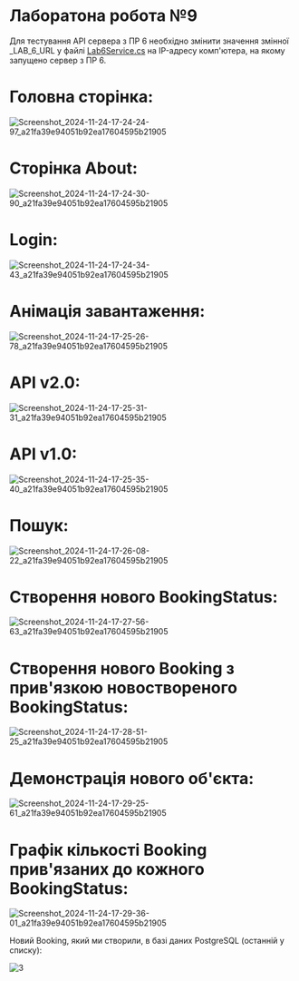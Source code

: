 Лаборатона робота №9
===
Для тестування API сервера з ПР 6 необхідно змінити значення змінної _LAB_6_URL у файлі [Lab6Service.cs](Lab_9/Services/Lab6Service.cs) на IP-адресу комп'ютера, на якому запущено сервер з ПР 6.

# Головна сторінка:

![Screenshot_2024-11-24-17-24-24-97_a21fa39e94051b92ea17604595b21905](https://github.com/user-attachments/assets/86b35e8a-2896-4837-a5b9-36e3533d9a84)

# Сторінка About:

![Screenshot_2024-11-24-17-24-30-90_a21fa39e94051b92ea17604595b21905](https://github.com/user-attachments/assets/39e32793-031d-499d-97fe-4519e2b84db7)

# Login:

![Screenshot_2024-11-24-17-24-34-43_a21fa39e94051b92ea17604595b21905](https://github.com/user-attachments/assets/4edb6a66-693b-4c97-91f3-a0c06b7e878e)

# Анімація завантаження:

![Screenshot_2024-11-24-17-25-26-78_a21fa39e94051b92ea17604595b21905](https://github.com/user-attachments/assets/836d9b83-a1b6-45c8-9969-466b7aa9d56b)

# API v2.0:

![Screenshot_2024-11-24-17-25-31-31_a21fa39e94051b92ea17604595b21905](https://github.com/user-attachments/assets/98d70144-23e5-446d-a4b3-610c6d38ee36)

# API v1.0:

![Screenshot_2024-11-24-17-25-35-40_a21fa39e94051b92ea17604595b21905](https://github.com/user-attachments/assets/77ff9cb5-31b4-49b7-a4c7-94665f2bb1c8)

# Пошук:

![Screenshot_2024-11-24-17-26-08-22_a21fa39e94051b92ea17604595b21905](https://github.com/user-attachments/assets/dc76ad82-4c35-4757-80c0-38f1fd372fbf)

# Створення нового BookingStatus:

![Screenshot_2024-11-24-17-27-56-63_a21fa39e94051b92ea17604595b21905](https://github.com/user-attachments/assets/d417eea2-4f00-47d6-afc3-c5ce8563bed5)

# Створення нового Booking з прив'язкою новоствореного BookingStatus:

![Screenshot_2024-11-24-17-28-51-25_a21fa39e94051b92ea17604595b21905](https://github.com/user-attachments/assets/d049944a-f356-4aad-a6c6-df51fdc1776d)

# Демонстрація нового об'єкта:

![Screenshot_2024-11-24-17-29-25-61_a21fa39e94051b92ea17604595b21905](https://github.com/user-attachments/assets/94139f61-08e2-4ea9-a76b-9d9d5f8e1ff7)

# Графік кількості Booking прив'язаних до кожного BookingStatus:

![Screenshot_2024-11-24-17-29-36-01_a21fa39e94051b92ea17604595b21905](https://github.com/user-attachments/assets/868b19a1-5b2e-4670-9df8-ff36cf05afbe)

Новий Booking, який ми створили, в базі даних PostgreSQL (останній у списку):

![3](https://github.com/user-attachments/assets/ab5a2d98-41d8-42ae-902b-fbfb8fe17155)


